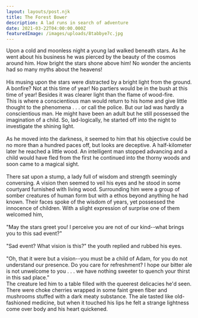 ```yaml
---
layout: layouts/post.njk
title: The Forest Bower
description: A lad runs in search of adventure
date: 2021-03-22T04:00:00.000Z
featuredImage: /images/uploads/8tabbye7c.jpg
---
```

Upon a cold and moonless night a young lad walked beneath stars. As he went about his business he was pierced by the beauty of the cosmos around him. How bright the stars shone above him! No wonder the ancients had so many myths about the heavens!\
\
His musing upon the stars were distracted by a bright light from the ground. A bonfire? Not at this time of year! No partiers would be in the bush at this time of year! Besides it was clearer light than the flame of wood-fire.\
This is where a conscientious man would return to his home and give little thought to the phenomena . . . or call the police. But our lad was hardly a conscientious man. He might have been an adult but he still possessed the imagination of a child. So, lad-logically, he started off into the night to investigate the shining light.\
\
As he moved into the darkness, it seemed to him that his objective could be no more than a hundred paces off, but looks are deceptive. A half-kilometer later he reached a little wood. An intelligent man stopped advancing and a child would have fled from the first he continued into the thorny woods and soon came to a magical sight.\
\
There sat upon a stump, a lady full of wisdom and strength seemingly conversing. A vision then seemed to veil his eyes and he stood in some courtyard furnished with living wood. Surrounding him were a group of somber creatures of human form but with a ethos beyond anything he had known. Their faces spoke of the wisdom of years, yet possessed the innocence of children. With a slight expression of surprise one of them welcomed him,\
\
"May the stars greet you! I perceive you are not of our kind--what brings you to this sad event?"\
\
"Sad event? What vision is this?" the youth replied and rubbed his eyes.\
\
"Oh, that it were but a vision--you must be a child of Adam, for you do not understand our presence. Do you care for refreshment? I hope our bitter ale is not unwelcome to you . . . we have nothing sweeter to quench your thirst in this sad place."\
The creature led him to a table filled with the queerest delicacies he'd seen. There were choke cherries wrapped in some faint green fiber and mushrooms stuffed with a dark meaty substance. The ale tasted like old-fashioned medicine, but when it touched his lips he felt a strange lightness come over body and his heart quickened.